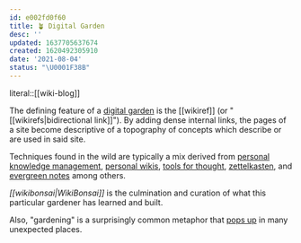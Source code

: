 ```yaml
---
id: e002fd0f60
title: 🪴 Digital Garden
desc: ''
updated: 1637705637674
created: 1620492305910
date: '2021-08-04'
status: "\U0001F38B"
---
```


literal::[[wiki-blog]]


The defining feature of a [digital garden](https://twitter.com/wibomd/status/1703946098589548622) is the \[\[wikiref]] (or "[[wikirefs|bidirectional link]]"). By adding dense internal links, the pages of a site become descriptive of a topography of concepts which describe or are used in said site.

Techniques found in the wild are typically a mix derived from [personal knowledge management](https://en.wikipedia.org/wiki/Personal_knowledge_management), [personal wikis](https://en.wikipedia.org/wiki/Personal_wiki), [tools for thought](https://numinous.productions/ttft/), [zettelkasten](https://en.wikipedia.org/wiki/Zettelkasten), and [evergreen notes](https://entries.andymatuschak.org/z4SDCZQeRo4xFEQ8H4qrSqd68ucpgE6LU155C) among others.

_[[wikibonsai|WikiBonsai]]_ is the culmination and curation of what this particular gardener has learned and built.

Also, "gardening" is a surprisingly common metaphor that [pops up](https://twitter.com/wibomd/status/1704147337738654189) in many unexpected places.

